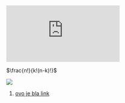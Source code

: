 ![equation](http://www.sciweavers.org/tex2img.php?eq=1%2Bsin%28mc%5E2%29&bc=White&fc=Black&im=jpg&fs=12&ff=arev&edit=)

$\frac{n!}{k!(n-k)!}$

<img src="https://render.githubusercontent.com/render/math?math=e^{i \pi} = -1">

1. [ovo je bla link](bla.md)